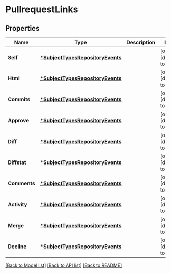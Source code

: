 # PullrequestLinks

## Properties
Name | Type | Description | Notes
------------ | ------------- | ------------- | -------------
**Self** | [***SubjectTypesRepositoryEvents**](subject_types_repository_events.md) |  | [optional] [default to null]
**Html** | [***SubjectTypesRepositoryEvents**](subject_types_repository_events.md) |  | [optional] [default to null]
**Commits** | [***SubjectTypesRepositoryEvents**](subject_types_repository_events.md) |  | [optional] [default to null]
**Approve** | [***SubjectTypesRepositoryEvents**](subject_types_repository_events.md) |  | [optional] [default to null]
**Diff** | [***SubjectTypesRepositoryEvents**](subject_types_repository_events.md) |  | [optional] [default to null]
**Diffstat** | [***SubjectTypesRepositoryEvents**](subject_types_repository_events.md) |  | [optional] [default to null]
**Comments** | [***SubjectTypesRepositoryEvents**](subject_types_repository_events.md) |  | [optional] [default to null]
**Activity** | [***SubjectTypesRepositoryEvents**](subject_types_repository_events.md) |  | [optional] [default to null]
**Merge** | [***SubjectTypesRepositoryEvents**](subject_types_repository_events.md) |  | [optional] [default to null]
**Decline** | [***SubjectTypesRepositoryEvents**](subject_types_repository_events.md) |  | [optional] [default to null]

[[Back to Model list]](../README.md#documentation-for-models) [[Back to API list]](../README.md#documentation-for-api-endpoints) [[Back to README]](../README.md)


